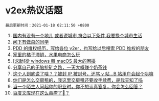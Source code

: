 # v2ex热议话题

`最后更新时间：2021-01-18 02:11:50 +0800`

1. [国内有没有一个地儿,或者说城市,符合以下条件,我要换个城市生活](https://www.v2ex.com/t/745623)
1. [问下有做菜的同学](https://www.v2ex.com/t/745658)
1. [PDD 的维权经历，写给各位 v2er，也写给以后搜索 PDD 维权的朋友](https://www.v2ex.com/t/745645)
1. [家里的橘子滞销，水果电商怎么玩](https://www.v2ex.com/t/745600)
1. [[求助]從 windows 轉 macOS 最大的困擾](https://www.v2ex.com/t/745609)
1. [分享自己的无脑挖矿之路，一天大概赚个奶茶钱](https://www.v2ex.com/t/745685)
1. [这个人到底说了啥？？被封 IP 被封号，还骂 v 站...B 站用户会起个哄嘛](https://www.v2ex.com/t/745721)
1. [你们是怎么交房租的，我这里交房租还要收手续费，是我无知了吗](https://www.v2ex.com/t/745627)
1. [当一个陌生人问起你的职业时，你不想认真答复，你会怎么回答？](https://www.v2ex.com/t/745712)
1. [百度文库现在这么毒瘤了🐎？](https://www.v2ex.com/t/745608)

